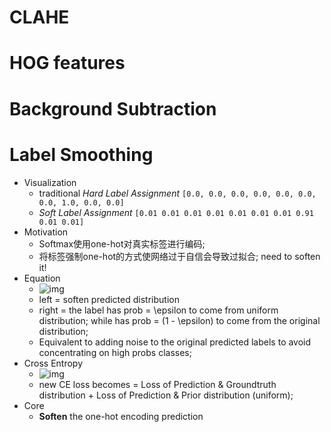 # CLAHE

# HOG features

# Background Subtraction





# Label Smoothing
- Visualization
	- traditional *Hard Label Assignment* `[0.0, 0.0, 0.0, 0.0, 0.0, 0.0, 0.0, 1.0, 0.0, 0.0]`
	- *Soft Label Assignment* `[0.01 0.01 0.01 0.01 0.01 0.01 0.01 0.91 0.01 0.01]`
- Motivation
	- Softmax使用one-hot对真实标签进行编码;
	- 将标签强制one-hot的方式使网络过于自信会导致过拟合; need to soften it!
- Equation
	- ![img](https://pic3.zhimg.com/80/v2-0724ff964d48fe56dbc16e54c1691606_720w.png)
	- left = soften predicted distribution
	- right = the label has prob = \epsilon to come from uniform distribution;
		while has prob = (1 - \epsilon) to come from the original distribution;
	- Equivalent to adding noise to the original predicted labels to avoid
		concentrating on high probs classes;
- Cross Entropy
	- ![img](https://pic1.zhimg.com/80/v2-d12f119588a7e9ff5e73b61f1febf97c_720w.png)
	- new CE loss becomes = Loss of Prediction & Groundtruth distribution + Loss
		of Prediction & Prior distribution (uniform);
- Core
	- **Soften** the one-hot encoding prediction
